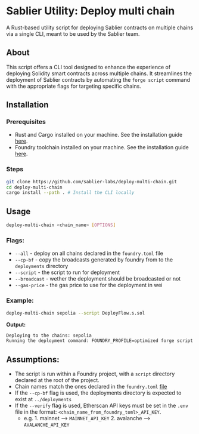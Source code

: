# Sablier Utility: Deploy multi chain

A Rust-based utility script for deploying Sablier contracts on multiple chains via a single CLI, meant to be used by the Sablier team.

## About

This script offers a CLI tool designed to enhance the experience of deploying Solidity smart contracts across multiple chains. It streamlines the deployment of Sablier contracts by automating the `forge script` command with the appropriate flags for targeting specific chains.

## Installation

### Prerequisites

- Rust and Cargo installed on your machine. See the installation guide [here](https://doc.rust-lang.org/cargo/getting-started/installation.html).
- Foundry toolchain installed on your machine. See the installation guide [here](https://book.getfoundry.sh/getting-started/installation.html).

### Steps

```bash
git clone https://github.com/sablier-labs/deploy-multi-chain.git
cd deploy-multi-chain
cargo install --path . # Install the CLI locally
```

## Usage

```bash
deploy-multi-chain <chain_name> [OPTIONS]
```

### Flags:

- `--all` - deploy on all chains declared in the `foundry.toml` file
- `--cp-bf` - copy the broadcasts generated by foundry from to the `deployments` directory
- `--script` - the script to run for deployment
- `--broadcast` - wether the deployment should be broadcasted or not
- `--gas-price` - the gas price to use for the deployment in wei

### Example:

```bash
deploy-multi-chain sepolia --script DeployFlow.s.sol
```

**Output:**

```bash
Deploying to the chains: sepolia
Running the deployment command: FOUNDRY_PROFILE=optimized forge script script/DeployFlow.s.sol --rpc-url sepolia
```

## Assumptions:

- The script is run within a Foundry project, with a `script` directory declared at the root of the project.
- Chain names match the ones declared in the `foundry.toml` [file](https://github.com/sablier-labs/flow/blob/1090a29c0270daf46c6023cab5d4df76504abe34/foundry.toml#L79-L102)
- If the `--cp-bf` flag is used, the deployments directory is expected to exist at `../deployments`
- If the `--verify` flag is used, Etherscan API keys must be set in the `.env` file in the format: `<chain_name_from_foundry_toml>_API_KEY`.
  - e.g. 1. mainnet --> `MAINNET_API_KEY` 2. avalanche --> `AVALANCHE_API_KEY`
